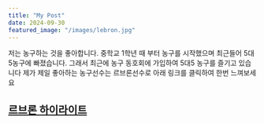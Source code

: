 ```yaml
---
title: "My Post"
date: 2024-09-30
featured_image: "/images/lebron.jpg"
---
```


저는 농구하는 것을 좋아합니다. 중학교 1학년 때 부터 농구를 시작했으며 최근들어 5대5농구에 빠졌습니다.
그래서 최근에 농구 동호회에 가입하여 5대5 농구를 즐기고 있습니다 
제가 제일 좋아하는 농구선수는 르브론선수로 아래 링크를 클릭하여 한번 느껴보세요
## [르브론 하이라이트](https://www.youtube.com/watch?v=mUyzyIgzVpI&ab_channel=NBA)




